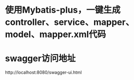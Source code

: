 # 使用Mybatis-plus，一键生成controller、service、mapper、model、mapper.xml代码
# swagger访问地址
http://localhost:8080/swagger-ui.html